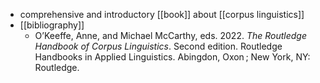 - comprehensive and introductory [[book]] about [[corpus linguistics]]
- [[bibliography]]
	- O’Keeffe, Anne, and Michael McCarthy, eds. 2022. *The Routledge Handbook of Corpus Linguistics*. Second edition. Routledge Handbooks in Applied Linguistics. Abingdon, Oxon ; New York, NY: Routledge.